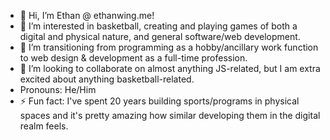 <html>
  <ul>
<li> 👋 Hi, I’m Ethan @ ethanwing.me!</li>
<li> 👀 I’m interested in basketball, creating and playing games of both a digital and physical nature, and general software/web development. </li>
<li> 🌱 I’m transitioning from programming as a hobby/ancillary work function to web design & development as a full-time profession. </li>
<li> 💞️ I’m looking to collaborate on almost anything JS-related, but I am extra excited about anything basketball-related. </li>
<li>  Pronouns: He/Him </li>
<li> ⚡ Fun fact: I've spent 20 years building sports/programs in physical spaces and it's pretty amazing how similar developing them in the digital realm feels. </li>
  </ul>
</html>


